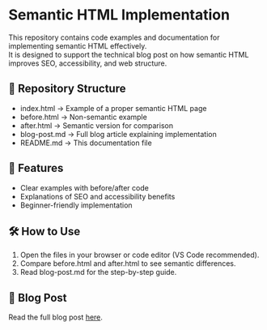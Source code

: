 # Semantic HTML Implementation

This repository contains code examples and documentation for implementing semantic HTML effectively.  
It is designed to support the technical blog post on how semantic HTML improves SEO, accessibility, and web structure.

## 📂 Repository Structure
- index.html → Example of a proper semantic HTML page
- before.html → Non-semantic example
- after.html → Semantic version for comparison
- blog-post.md → Full blog article explaining implementation
- README.md → This documentation file

## 🚀 Features
- Clear examples with before/after code
- Explanations of SEO and accessibility benefits
- Beginner-friendly implementation

## 🛠️ How to Use
1. Open the files in your browser or code editor (VS Code recommended).
2. Compare before.html and after.html to see semantic differences.
3. Read blog-post.md for the step-by-step guide.

## 🔗 Blog Post
Read the full blog post [here](./blog-post.md).
